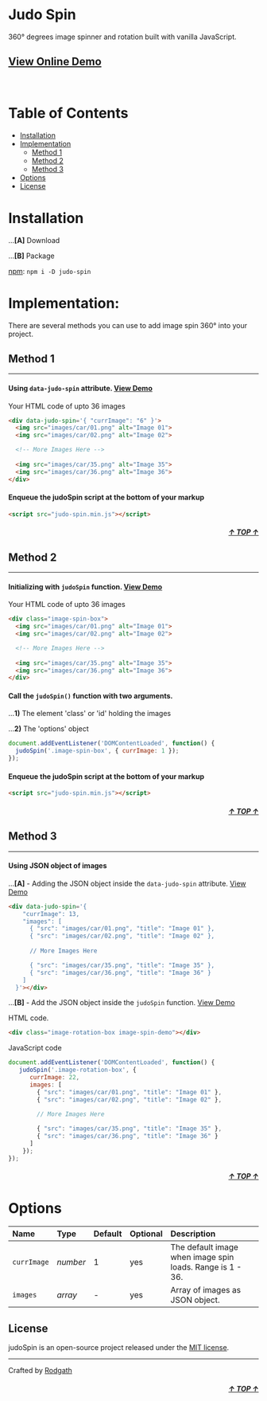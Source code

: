 <div id="top"></div>

# Judo Spin

360° degrees image spinner and rotation built with vanilla JavaScript. 

## [View Online Demo](https://rodgath.github.io/judo-spin/demo/)

<br>

# Table of Contents

- [Installation](#installation)
- [Implementation](#implementation)
  - [Method 1](#method-1)
  - [Method 2](#method-2)
  - [Method 3](#method-3)
- [Options](#options)
- [License](#license)

# Installation 

...**[A]** Download 


...**[B]** Package

[npm](https://www.npmjs.com/package/judo-spin): `npm i -D judo-spin`

# Implementation:
There are several methods you can use to add image spin 360° into your project.

## Method 1
---
#### Using `data-judo-spin` attribute. [View Demo](https://rodgath.github.io/judo-spin/demo/index2.html)
Your HTML code of upto 36 images
```html
<div data-judo-spin='{ "currImage": "6" }'>
  <img src="images/car/01.png" alt="Image 01">
  <img src="images/car/02.png" alt="Image 02">

  <!-- More Images Here -->
  
  <img src="images/car/35.png" alt="Image 35">
  <img src="images/car/36.png" alt="Image 36">
</div>
```

#### Enqueue the judoSpin script at the bottom of your markup
```html
<script src="judo-spin.min.js"></script>
```

##### <div align="right"><a href="#top">&uarr; TOP &uarr;</a></div>

## Method 2
---
#### Initializing with `judoSpin` function. [View Demo](https://rodgath.github.io/judo-spin/demo/index.html)
Your HTML code of upto 36 images
```html
<div class="image-spin-box">
  <img src="images/car/01.png" alt="Image 01">
  <img src="images/car/02.png" alt="Image 02">

  <!-- More Images Here -->
  
  <img src="images/car/35.png" alt="Image 35">
  <img src="images/car/36.png" alt="Image 36">
</div>
```

#### Call the `judoSpin()` function with two arguments.
...**1)** The element 'class' or 'id' holding the images 

...**2)** The 'options' object
```javascript
document.addEventListener('DOMContentLoaded', function() {
  judoSpin('.image-spin-box', { currImage: 1 });
});
```

#### Enqueue the judoSpin script at the bottom of your markup
```html
<script src="judo-spin.min.js"></script>
```

##### <div align="right"><a href="#top">&uarr; TOP &uarr;</a></div>

## Method 3
---
#### Using JSON object of images
...**[A]** - Adding the JSON object inside the `data-judo-spin` attribute. [View Demo](https://rodgath.github.io/judo-spin/demo/index3.html)

```html
<div data-judo-spin='{ 
    "currImage": 13,
    "images": [
      { "src": "images/car/01.png", "title": "Image 01" },
      { "src": "images/car/02.png", "title": "Image 02" },
      
      // More Images Here

      { "src": "images/car/35.png", "title": "Image 35" },
      { "src": "images/car/36.png", "title": "Image 36" }
    ] 
  }'></div>
```

...**[B]** - Add the JSON object inside the `judoSpin` function. [View Demo](https://rodgath.github.io/judo-spin/demo/index4.html)

HTML code.
```html
<div class="image-rotation-box image-spin-demo"></div>
```
JavaScript code

```javascript
document.addEventListener('DOMContentLoaded', function() {
   judoSpin('.image-rotation-box', {
      currImage: 22, 
      images: [
        { "src": "images/car/01.png", "title": "Image 01" },
        { "src": "images/car/02.png", "title": "Image 02" },
        
        // More Images Here

        { "src": "images/car/35.png", "title": "Image 35" },
        { "src": "images/car/36.png", "title": "Image 36" }
      ]
    });
});
```
##### <div align="right"><a href="#top">&uarr; TOP &uarr;</a></div>

# Options 

Name | Type | Default | Optional | Description
:--- | :--- | :------ | :------- | :----------
`currImage` | _number_ | 1 | yes | The default image when image spin loads. Range is 1 - 36.
`images` | _array_ | - |  yes | Array of images as JSON object.

## License
judoSpin is an open-source project released under the [MIT license](http://www.opensource.org/licenses/mit-license.php).

---

Crafted by [Rodgath](https://twitter.com/Rodgath)
##### <div align="right"><a href="#top">&uarr; TOP &uarr;</a></div>